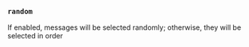 ### `random`

If enabled, messages will be selected randomly; otherwise, they will be selected in order